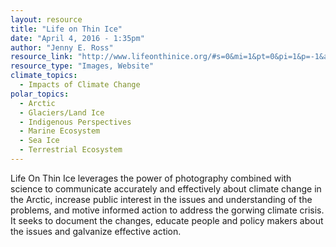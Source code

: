 ```yaml
---
layout: resource
title: "Life on Thin Ice"
date: "April 4, 2016 - 1:35pm"
author: "Jenny E. Ross"
resource_link: "http://www.lifeonthinice.org/#s=0&mi=1&pt=0&pi=1&p=-1&a=0&at=0"
resource_type: "Images, Website"
climate_topics:
  - Impacts of Climate Change
polar_topics:
  - Arctic
  - Glaciers/Land Ice
  - Indigenous Perspectives
  - Marine Ecosystem
  - Sea Ice
  - Terrestrial Ecosystem
---
```


Life On Thin Ice leverages the power of photography combined with science to communicate accurately and effectively about climate change in the Arctic, increase public interest in the issues and understanding of the problems, and motive informed action to address the gorwing climate crisis. It seeks to document the changes, educate people and policy makers about the issues and galvanize effective action.